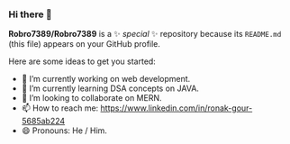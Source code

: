 ### Hi there 👋


**Robro7389/Robro7389** is a ✨ _special_ ✨ repository because its `README.md` (this file) appears on your GitHub profile.

Here are some ideas to get you started:

- 🔭 I’m currently working on web development.
- 🌱 I’m currently learning DSA concepts on JAVA.
- 👯 I’m looking to collaborate on MERN.
- 📫 How to reach me: https://www.linkedin.com/in/ronak-gour-5685ab224
- 😄 Pronouns: He / Him.


